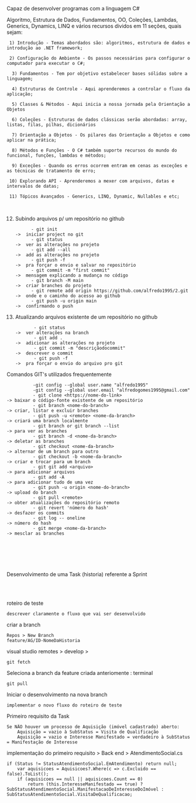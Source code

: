 Capaz de desenvolver programas com a linguagem C#

Algoritmo, Estrutura de Dados, Fundamentos, OO, Coleções, Lambdas, Generics, Dynamics, LINQ e vários recursos dividos em 11 seções, quais sejam:


     1) Introdução - Temas abordados são: algoritmos, estrutura de dados e introdução ao .NET framework; 

     2) Configuração do Ambiente - Os passos necessários para configurar o computador para executar o C#;

      3) Fundamentos - Tem por objetivo estabelecer bases sólidas sobre a linguagem;
    
      4) Estruturas de Controle - Aqui aprenderemos a controlar o fluxo da aplicação;

      5) Classes & Métodos - Aqui inicia a nossa jornada pela Orientação a Objetos

      6) Coleções - Estruturas de dados clássicas serão abordadas: array, listas, filas, pilhas, dicionários

      7) Orientação a Objetos - Os pilares das Orientação a Objetos e como aplicar na prática;

      8) Métodos e Funções - O C# também suporte recursos do mundo do funcional, funções, lambdas e métodos;
    
      9) Exceções - Quando os erros ocorrem entram em cenas as exceções e as técnicas de tratamento de erro;

     10) Explorando API - Aprenderemos a mexer com arquivos, datas e intervalos de datas; 

     11) Tópicos Avançados - Generics, LINQ, Dynamic, Nullables e etc;
      
<br>

12) Subindo arquivos p/ um repositório no github

              - git init                                                     ->  iniciar project no git
              - git status                                                   ->  ver as alterações no projeto
              - git add --all                                                ->  add as alterações no projeto                                         
              - git push -f                                                  ->  pra forçar o envio e salvar no repositório
              - git commit -m "first commit"                                 ->  mensagem explicando a mudança no código
              - git branch -M main                                           ->  criar branches do projeto
              - git remote add origin https://github.com/alfredo1995/2.git   ->  onde e o caminho do acesso ao github
              - git push -u origin main                                      ->  confirmando o push


2) Atualizando arquivos existente de um repositório no github

              - git status                                                   ->  ver alterações na branch
              - git add .                                                    ->  adicionar as alterações no projeto
              - git commit -m "descriçãodocommit"                            ->  descrever o commit
              - git push -f                                                  ->  pra forçar o envio do arquivo pro git 


Comandos GIT's utilizados frequentemente

              -git config --global user.name "alfredo1995"  
              -git config --global user.email "alfredogomes1995@gmail.com" 
              - git clone <https://nome-do-link>                            -> baixar o código-fonte existente de um repositório
              - git branch <nome-do-branch>                                 -> criar, listar e excluir branches
              - git push -u <remote> <nome-da-branch>                       -> criará uma branch localmente
              - git branch or git branch --list                             -> para ver as branches
              - git branch -d <nome-da-branch>                              -> deletar as branches
              - git checkout <nome-da-branch>                               -> alternar de um branch para outro
              - git checkout -b <nome-da-branch>                            -> criar e trocar para um branch
              - git git add <arquivo>                                       -> para adicionar arquivos     
              - git add -A                                                  -> para adicionar tudo de uma vez
              - git push -u origin <nome-do-branch>                         -> upload do branch 
              - git pull <remote>                                           -> obter atualizações do repositório remoto
              - git revert 'número do hash'                                 -> desfazer os commits
              - git log -- oneline                                          -> número do hash
              - git merge <nome-da-branch>                                  -> mesclar as branches
              
              
<br><br><br><br>

Desenvolvimento de uma Task (historia) referente a Sprint

<br><br>

roteiro de teste

	descrever claramente o fluxo que vai ser desenvolvido
	
criar a branch 

	Repos > New Branch 
	feature/AG/ID-NomeDaHistoria

visual studio
	remotes > develop > 

 	git fetch
   
Seleciona a branch da feature criada anteriomente : terminal

 	git pull 

Iniciar o desenvolvimento na nova branch

	implementar o novo fluxo do roteiro de teste

Primeiro requisito da Task 

	Se NÃO houver um processo de Aquisição (imóvel cadastrado) aberto:
        Aquisição = vazio à SubStatus = Visita de Qualificação
        Aquisição = vazio e Interesse Manifestado = verdadeiro à SubStatus = Manifestação de Interesse
	
implementação do primeiro requisito > Back end > AtendimentoSocial.cs

	if (Status != StatusAtendimentoSocial.EmAtendimento) return null;
        var aquisicoes = Aquisicoes?.Where(c => c.Excluido == false).ToList();
        if (aquisicoes == null || aquisicoes.Count == 0)
            return (this.InteresseManifestado == true) ? SubStatusAtendimentoSocial.ManifestacaoDeInteresseDoImóvel : SubStatusAtendimentoSocial.VisitaDeQualificacao;

